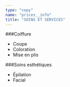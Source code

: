 ```yaml
---
type: "copy"
name: "prices__info"
title: "SOINS ET SERVICES"
---
```


###Coiffure

- Coupe
- Coloration
- Mise en plis

###Soins esthétiques

- Épilation
- Facial
